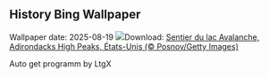 ## History Bing Wallpaper
Wallpaper date: 2025-08-19
![](https://www.bing.com/th?id=OHR.AvalancheLake_FR-CA6587047706_UHD.jpg&w=1000)Download: [Sentier du lac Avalanche, Adirondacks High Peaks, États-Unis (© Posnov/Getty Images)](https://www.bing.com/th?id=OHR.AvalancheLake_FR-CA6587047706_UHD.jpg)

Auto get programm by LtgX
